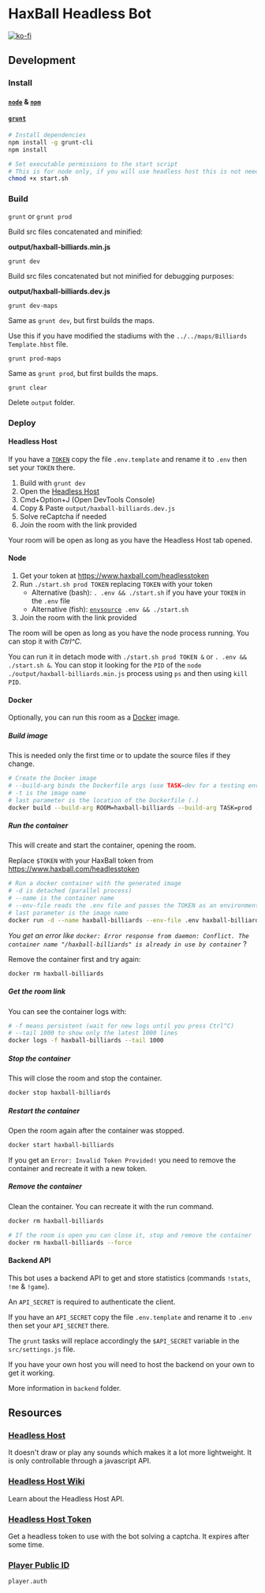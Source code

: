 # HaxBall Headless Bot

[![ko-fi](https://www.ko-fi.com/img/githubbutton_sm.svg)](https://ko-fi.com/carleslc)

## Development

### Install

#### **[`node`](https://nodejs.org/es/download/) & [`npm`](https://docs.npmjs.com/downloading-and-installing-node-js-and-npm)**

#### **[`grunt`](https://gruntjs.com/)**

```sh
# Install dependencies
npm install -g grunt-cli
npm install

# Set executable permissions to the start script
# This is for node only, if you will use headless host this is not needed
chmod +x start.sh
```

### Build

`grunt` or `grunt prod`

Build src files concatenated and minified:

**output/haxball-billiards.min.js**

`grunt dev`

Build src files concatenated but not minified for debugging purposes:

**output/haxball-billiards.dev.js**

`grunt dev-maps`

Same as `grunt dev`, but first builds the maps.

Use this if you have modified the stadiums with the `../../maps/Billiards Template.hbst` file.

`grunt prod-maps`

Same as `grunt prod`, but first builds the maps.

`grunt clear`

Delete `output` folder.

### Deploy

#### Headless Host

If you have a [`TOKEN`](https://www.haxball.com/headlesstoken) copy the file `.env.template` and rename it to `.env` then set your `TOKEN` there.

1. Build with `grunt dev`
2. Open the [Headless Host](https://html5.haxball.com/headless)
3. Cmd+Option+J (Open DevTools Console)
4. Copy & Paste `output/haxball-billiards.dev.js`
5. Solve reCaptcha if needed
6. Join the room with the link provided

Your room will be open as long as you have the Headless Host tab opened.

#### Node

1. Get your token at https://www.haxball.com/headlesstoken
2. Run `./start.sh prod TOKEN` replacing `TOKEN` with your token
   - Alternative (bash): `. .env && ./start.sh` if you have your `TOKEN` in the `.env` file
   - Alternative (fish): [`envsource`](https://gist.github.com/nikoheikkila/dd4357a178c8679411566ba2ca280fcc)` .env && ./start.sh`
3. Join the room with the link provided

The room will be open as long as you have the node process running.
You can stop it with _Ctrl^C_.

You can run it in detach mode with `./start.sh prod TOKEN &` or `. .env && ./start.sh &`.
You can stop it looking for the `PID` of the `node ./output/haxball-billiards.min.js` process using `ps` and then using `kill PID`.

#### Docker

Optionally, you can run this room as a [Docker](https://www.docker.com/) image.

##### **Build image**

This is needed only the first time or to update the source files if they change.

```sh
# Create the Docker image
# --build-arg binds the Dockerfile args (use TASK=dev for a testing environment)
# -t is the image name
# last parameter is the location of the Dockerfile (.)
docker build --build-arg ROOM=haxball-billiards --build-arg TASK=prod -t haxball-billiards .
```

##### **Run the container**

This will create and start the container, opening the room.

Replace `$TOKEN` with your HaxBall token from https://www.haxball.com/headlesstoken

```sh
# Run a docker container with the generated image
# -d is detached (parallel process)
# --name is the container name
# --env-file reads the .env file and passes the TOKEN as an environment variable
# last parameter is the image name
docker run -d --name haxball-billiards --env-file .env haxball-billiards
```

_You get an error like `docker: Error response from daemon: Conflict. The container name "/haxball-billiards" is already in use by container`_ ?

Remove the container first and try again:

```sh
docker rm haxball-billiards
```

##### **Get the room link**

You can see the container logs with:

```sh
# -f means persistent (wait for new logs until you press Ctrl^C)
# --tail 1000 to show only the latest 1000 lines
docker logs -f haxball-billiards --tail 1000
```

##### **Stop the container**

This will close the room and stop the container.

```sh
docker stop haxball-billiards
```

##### **Restart the container**

Open the room again after the container was stopped.

```sh
docker start haxball-billiards
```

If you get an `Error: Invalid Token Provided!` you need to remove the container and recreate it with a new token.

##### **Remove the container**

Clean the container. You can recreate it with the run command.

```sh
docker rm haxball-billiards

# If the room is open you can close it, stop and remove the container
docker rm haxball-billiards --force
```

#### Backend API

This bot uses a backend API to get and store statistics (commands `!stats`, `!me` & `!game`).

An `API_SECRET` is required to authenticate the client.

If you have an `API_SECRET` copy the file `.env.template` and rename it to `.env` then set your `API_SECRET` there.

The `grunt` tasks will replace accordingly the `$API_SECRET` variable in the `src/settings.js` file.

If you have your own host you will need to host the backend on your own to get it working.

More information in `backend` folder.

## Resources

### [Headless Host](https://html5.haxball.com/headless)

It doesn't draw or play any sounds which makes it a lot more lightweight. It is only controllable through a javascript API.

### [Headless Host Wiki](https://github.com/haxball/haxball-issues/wiki/Headless-Host)

Learn about the Headless Host API.

### [Headless Host Token](https://www.haxball.com/headlesstoken)

Get a headless token to use with the bot solving a captcha. It expires after some time.

### [Player Public ID](https://www.haxball.com/playerauth)

`player.auth`
